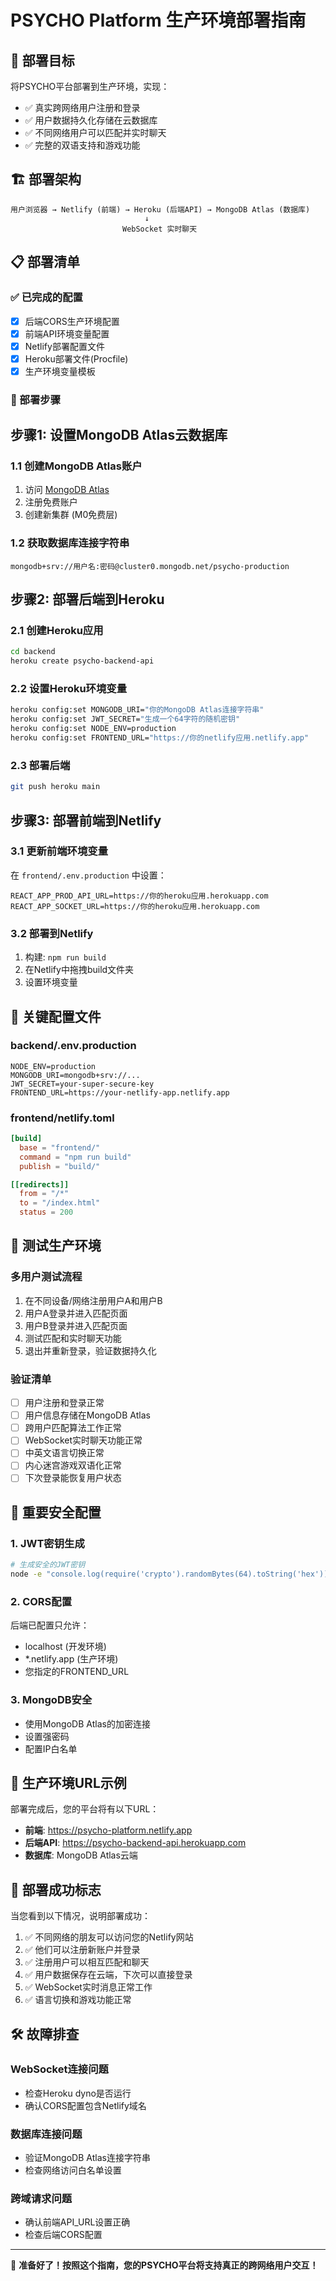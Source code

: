 # PSYCHO Platform 生产环境部署指南

## 🎯 部署目标
将PSYCHO平台部署到生产环境，实现：
- ✅ 真实跨网络用户注册和登录
- ✅ 用户数据持久化存储在云数据库
- ✅ 不同网络用户可以匹配并实时聊天
- ✅ 完整的双语支持和游戏功能

## 🏗️ 部署架构
```
用户浏览器 → Netlify (前端) → Heroku (后端API) → MongoDB Atlas (数据库)
                              ↓
                         WebSocket 实时聊天
```

## 📋 部署清单

### ✅ 已完成的配置
- [x] 后端CORS生产环境配置
- [x] 前端API环境变量配置
- [x] Netlify部署配置文件
- [x] Heroku部署文件(Procfile)
- [x] 生产环境变量模板

### 🚀 部署步骤

## 步骤1: 设置MongoDB Atlas云数据库

### 1.1 创建MongoDB Atlas账户
1. 访问 [MongoDB Atlas](https://www.mongodb.com/atlas)
2. 注册免费账户
3. 创建新集群 (M0免费层)

### 1.2 获取数据库连接字符串
```
mongodb+srv://用户名:密码@cluster0.mongodb.net/psycho-production
```

## 步骤2: 部署后端到Heroku

### 2.1 创建Heroku应用
```bash
cd backend
heroku create psycho-backend-api
```

### 2.2 设置Heroku环境变量
```bash
heroku config:set MONGODB_URI="你的MongoDB Atlas连接字符串"
heroku config:set JWT_SECRET="生成一个64字符的随机密钥"
heroku config:set NODE_ENV=production
heroku config:set FRONTEND_URL="https://你的netlify应用.netlify.app"
```

### 2.3 部署后端
```bash
git push heroku main
```

## 步骤3: 部署前端到Netlify

### 3.1 更新前端环境变量
在 `frontend/.env.production` 中设置：
```env
REACT_APP_PROD_API_URL=https://你的heroku应用.herokuapp.com
REACT_APP_SOCKET_URL=https://你的heroku应用.herokuapp.com
```

### 3.2 部署到Netlify
1. 构建: `npm run build`
2. 在Netlify中拖拽build文件夹
3. 设置环境变量

## 🔧 关键配置文件

### backend/.env.production
```env
NODE_ENV=production
MONGODB_URI=mongodb+srv://...
JWT_SECRET=your-super-secure-key
FRONTEND_URL=https://your-netlify-app.netlify.app
```

### frontend/netlify.toml
```toml
[build]
  base = "frontend/"
  command = "npm run build"
  publish = "build/"

[[redirects]]
  from = "/*"
  to = "/index.html"
  status = 200
```

## 🧪 测试生产环境

### 多用户测试流程
1. 在不同设备/网络注册用户A和用户B
2. 用户A登录并进入匹配页面
3. 用户B登录并进入匹配页面
4. 测试匹配和实时聊天功能
5. 退出并重新登录，验证数据持久化

### 验证清单
- [ ] 用户注册和登录正常
- [ ] 用户信息存储在MongoDB Atlas
- [ ] 跨用户匹配算法工作正常
- [ ] WebSocket实时聊天功能正常
- [ ] 中英文语言切换正常
- [ ] 内心迷宫游戏双语化正常
- [ ] 下次登录能恢复用户状态

## 🚨 重要安全配置

### 1. JWT密钥生成
```bash
# 生成安全的JWT密钥
node -e "console.log(require('crypto').randomBytes(64).toString('hex'))"
```

### 2. CORS配置
后端已配置只允许：
- localhost (开发环境)
- *.netlify.app (生产环境)
- 您指定的FRONTEND_URL

### 3. MongoDB安全
- 使用MongoDB Atlas的加密连接
- 设置强密码
- 配置IP白名单

## 📱 生产环境URL示例

部署完成后，您的平台将有以下URL：
- **前端**: https://psycho-platform.netlify.app
- **后端API**: https://psycho-backend-api.herokuapp.com
- **数据库**: MongoDB Atlas云端

## 🎉 部署成功标志

当您看到以下情况，说明部署成功：
1. ✅ 不同网络的朋友可以访问您的Netlify网站
2. ✅ 他们可以注册新账户并登录
3. ✅ 注册用户可以相互匹配和聊天
4. ✅ 用户数据保存在云端，下次可以直接登录
5. ✅ WebSocket实时消息正常工作
6. ✅ 语言切换和游戏功能正常

## 🛠️ 故障排查

### WebSocket连接问题
- 检查Heroku dyno是否运行
- 确认CORS配置包含Netlify域名

### 数据库连接问题
- 验证MongoDB Atlas连接字符串
- 检查网络访问白名单设置

### 跨域请求问题
- 确认前端API_URL设置正确
- 检查后端CORS配置

---

🚀 **准备好了！按照这个指南，您的PSYCHO平台将支持真正的跨网络用户交互！**